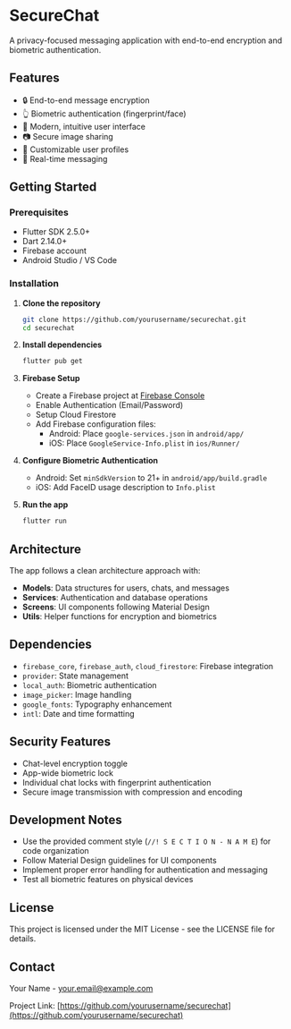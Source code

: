 # SecureChat

A privacy-focused messaging application with end-to-end encryption and biometric authentication.



## Features

- 🔒 End-to-end message encryption
- 👆 Biometric authentication (fingerprint/face)
- 📱 Modern, intuitive user interface
- 📷 Secure image sharing
- 👤 Customizable user profiles
- 💬 Real-time messaging

## Getting Started

### Prerequisites

- Flutter SDK 2.5.0+
- Dart 2.14.0+
- Firebase account
- Android Studio / VS Code

### Installation

1. **Clone the repository**
   ```bash
   git clone https://github.com/yourusername/securechat.git
   cd securechat
   ```

2. **Install dependencies**
   ```bash
   flutter pub get
   ```

3. **Firebase Setup**
   - Create a Firebase project at [Firebase Console](https://console.firebase.google.com/)
   - Enable Authentication (Email/Password)
   - Setup Cloud Firestore
   - Add Firebase configuration files:
     - Android: Place `google-services.json` in `android/app/`
     - iOS: Place `GoogleService-Info.plist` in `ios/Runner/`

4. **Configure Biometric Authentication**
   - Android: Set `minSdkVersion` to 21+ in `android/app/build.gradle`
   - iOS: Add FaceID usage description to `Info.plist`

5. **Run the app**
   ```bash
   flutter run
   ```

## Architecture

The app follows a clean architecture approach with:

- **Models**: Data structures for users, chats, and messages
- **Services**: Authentication and database operations
- **Screens**: UI components following Material Design
- **Utils**: Helper functions for encryption and biometrics

## Dependencies

- `firebase_core`, `firebase_auth`, `cloud_firestore`: Firebase integration
- `provider`: State management
- `local_auth`: Biometric authentication
- `image_picker`: Image handling
- `google_fonts`: Typography enhancement
- `intl`: Date and time formatting

## Security Features

- Chat-level encryption toggle
- App-wide biometric lock
- Individual chat locks with fingerprint authentication
- Secure image transmission with compression and encoding

## Development Notes

- Use the provided comment style (`//! S E C T I O N - N A M E`) for code organization
- Follow Material Design guidelines for UI components
- Implement proper error handling for authentication and messaging
- Test all biometric features on physical devices

## License

This project is licensed under the MIT License - see the LICENSE file for details.

## Contact

Your Name - your.email@example.com

Project Link: [https://github.com/yourusername/securechat](https://github.com/yourusername/securechat)